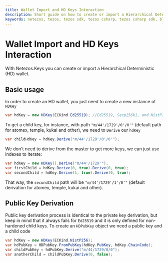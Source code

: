 ```yaml
---
title: Wallet Import and HD Keys Interaction
description: Short guide on how to create or import a Hierarchical Deterministic (HD) wallet.
keywords: netezos, tezos, tezos sdk, tezos csharp, tezos csharp sdk, blockchain, blockchain sdk, hierarchical deterministic, hd, kukai, atomex, temple wallet, slip-0010, bip-32
---
```


# Wallet Import and HD Keys Interaction
With Netezos.Keys you can create or import a Hierarchical Deterministic (HD) wallet.

## Basic usage

In order to create an HD wallet, you just need to create a new instance of `HDKey`

```cs
var hdKey = new HDKey(ECKind.Ed25519); //Ed25519, Secp256k1, and NistP256 are available
```

To get a child key, for instance, with path `"m/44'/1729'/0'/0'"` (default path for atomex, temple, kukai and other), we need to `Derive` our `hdKey`

```cs
var childHdKey = hdKey.Derive("m/44'/1729'/0'/0'");
```

We don't need to derive from the master to get more keys, we can just use indexes to iterate:

```cs
var hdKey = new HDKey().Derive("m/44'/1729'");
var firstChild = hdKey.Derive(0, true).Derive(0, true);
var secondChild = hdKey.Derive(1, true).Derive(0, true);
```
That way, the `secondChild` path will be `"m/44'/1729'/1'/0'"` (default derivation for atomex, temple, kukai and other).
## Public Key Derivation

Public key derivation process is identical to the private key derivation, but keep in mind that it always fails for `Ed25519` and it is only defined for non-hardened child keys.
To create an `HDPubKey` object we need a public key and a child code

```cs
var hdKey = new HDKey(ECKind.NistP256);
var hdPubKey = HDPubKey.FromPubKey(hdKey.PubKey, hdKey.ChainCode);
var childPubKey = hdPubKey.Derive("m/44/1729/0/0");
var anotherChild = childPubKey.Derive(0, false);
```
